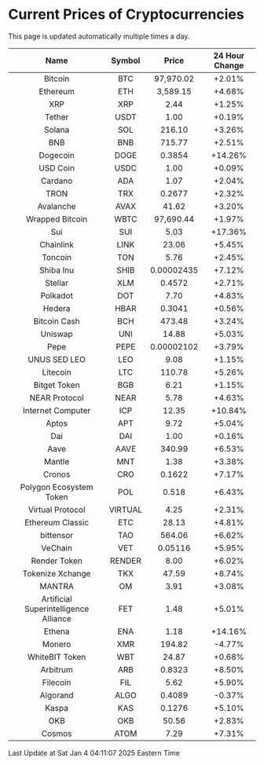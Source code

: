 # Current Prices of Cryptocurrencies
This page is updated automatically multiple times a day.

| Name | Symbol | Price | 24 Hour Change |
| :---: |:---:| :---: | :---: |
| Bitcoin | BTC | 97,970.02 | +2.01% |
| Ethereum | ETH | 3,589.15 | +4.68% |
| XRP | XRP | 2.44 | +1.25% |
| Tether | USDT | 1.00 | +0.19% |
| Solana | SOL | 216.10 | +3.26% |
| BNB | BNB | 715.77 | +2.51% |
| Dogecoin | DOGE | 0.3854 | +14.26% |
| USD Coin | USDC | 1.00 | +0.09% |
| Cardano | ADA | 1.07 | +2.04% |
| TRON | TRX | 0.2677 | +2.32% |
| Avalanche | AVAX | 41.62 | +3.20% |
| Wrapped Bitcoin | WBTC | 97,690.44 | +1.97% |
| Sui | SUI | 5.03 | +17.36% |
| Chainlink | LINK | 23.06 | +5.45% |
| Toncoin | TON | 5.76 | +2.45% |
| Shiba Inu | SHIB | 0.00002435 | +7.12% |
| Stellar | XLM | 0.4572 | +2.71% |
| Polkadot | DOT | 7.70 | +4.83% |
| Hedera | HBAR | 0.3041 | +0.56% |
| Bitcoin Cash | BCH | 473.48 | +3.24% |
| Uniswap | UNI | 14.88 | +5.03% |
| Pepe | PEPE | 0.00002102 | +3.79% |
| UNUS SED LEO | LEO | 9.08 | +1.15% |
| Litecoin | LTC | 110.78 | +5.26% |
| Bitget Token | BGB | 6.21 | +1.15% |
| NEAR Protocol | NEAR | 5.78 | +4.63% |
| Internet Computer | ICP | 12.35 | +10.84% |
| Aptos | APT | 9.72 | +5.04% |
| Dai | DAI | 1.00 | +0.16% |
| Aave | AAVE | 340.99 | +6.53% |
| Mantle | MNT | 1.38 | +3.38% |
| Cronos | CRO | 0.1622 | +7.17% |
| Polygon Ecosystem Token | POL | 0.518 | +6.43% |
| Virtual Protocol | VIRTUAL | 4.25 | +2.31% |
| Ethereum Classic | ETC | 28.13 | +4.81% |
| bittensor | TAO | 564.06 | +6.62% |
| VeChain | VET | 0.05116 | +5.95% |
| Render Token | RENDER | 8.00 | +6.02% |
| Tokenize Xchange | TKX | 47.59 | +8.74% |
| MANTRA | OM | 3.91 | +3.08% |
| Artificial Superintelligence Alliance | FET | 1.48 | +5.01% |
| Ethena | ENA | 1.18 | +14.16% |
| Monero | XMR | 194.82 | -4.77% |
| WhiteBIT Token | WBT | 24.87 | +0.68% |
| Arbitrum | ARB | 0.8323 | +8.50% |
| Filecoin | FIL | 5.62 | +5.90% |
| Algorand | ALGO | 0.4089 | -0.37% |
| Kaspa | KAS | 0.1276 | +5.10% |
| OKB | OKB | 50.56 | +2.83% |
| Cosmos | ATOM | 7.29 | +7.31% |

Last Update at Sat Jan  4 04:11:07 2025 Eastern Time